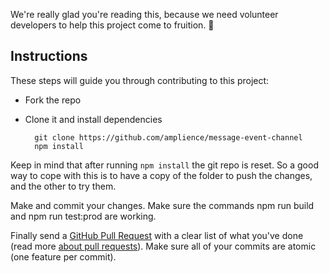 We're really glad you're reading this, because we need volunteer developers to help this project come to fruition. 👏

## Instructions

These steps will guide you through contributing to this project:

- Fork the repo
- Clone it and install dependencies

		git clone https://github.com/amplience/message-event-channel
		npm install

Keep in mind that after running `npm install` the git repo is reset. So a good way to cope with this is to have a copy of the folder to push the changes, and the other to try them.

Make and commit your changes. Make sure the commands npm run build and npm run test:prod are working.

Finally send a [GitHub Pull Request](https://github.com/amplience/message-event-channel/compare?expand=1) with a clear list of what you've done (read more [about pull requests](https://help.github.com/articles/about-pull-requests/)). Make sure all of your commits are atomic (one feature per commit).
